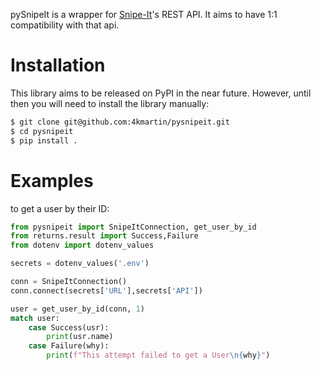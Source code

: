 pySnipeIt is a wrapper for [Snipe-It](https://snipeitapp.com/)'s REST API. It aims to have 1:1 compatibility with that api.


# Installation

This library aims to be released on PyPI in the near future. However, until then you will need to install the library manually:

```bash
$ git clone git@github.com:4kmartin/pysnipeit.git
$ cd pysnipeit
$ pip install .
```
# Examples 

to get a user by their ID:

```python
from pysnipeit import SnipeItConnection, get_user_by_id
from returns.result import Success,Failure
from dotenv import dotenv_values

secrets = dotenv_values('.env')

conn = SnipeItConnection()
conn.connect(secrets['URL'],secrets['API'])

user = get_user_by_id(conn, 1)
match user:
    case Success(usr):
        print(usr.name)
    case Failure(why):
        print(f"This attempt failed to get a User\n{why}")
```